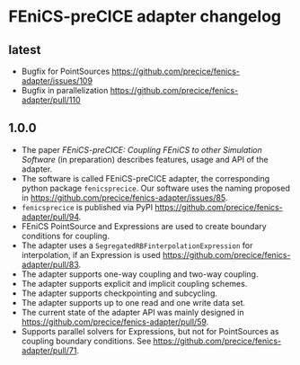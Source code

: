 # FEniCS-preCICE adapter changelog

## latest

* Bugfix for PointSources https://github.com/precice/fenics-adapter/issues/109
* Bugfix in parallelization https://github.com/precice/fenics-adapter/pull/110

## 1.0.0

* The paper *FEniCS-preCICE: Coupling FEniCS to other Simulation Software* (in preparation) describes features, usage and API of the adapter.
* The software is called FEniCS-preCICE adapter, the corresponding python package `fenicsprecice`. Our software uses the naming proposed in https://github.com/precice/fenics-adapter/issues/85.
* `fenicsprecice` is published via PyPI https://github.com/precice/fenics-adapter/pull/94.
* FEniCS PointSource and Expressions are used to create boundary conditions for coupling.
* The adapter uses a `SegregatedRBFinterpolationExpression` for interpolation, if an Expression is used https://github.com/precice/fenics-adapter/pull/83.
* The adapter supports one-way coupling and two-way coupling.
* The adapter supports explicit and implicit coupling schemes.
* The adapter supports checkpointing and subcycling.
* The adapter supports up to one read and one write data set.
* The current state of the adapter API was mainly designed in https://github.com/precice/fenics-adapter/pull/59.
* Supports parallel solvers for Expressions, but not for PointSources as coupling boundary conditions. See https://github.com/precice/fenics-adapter/pull/71.
